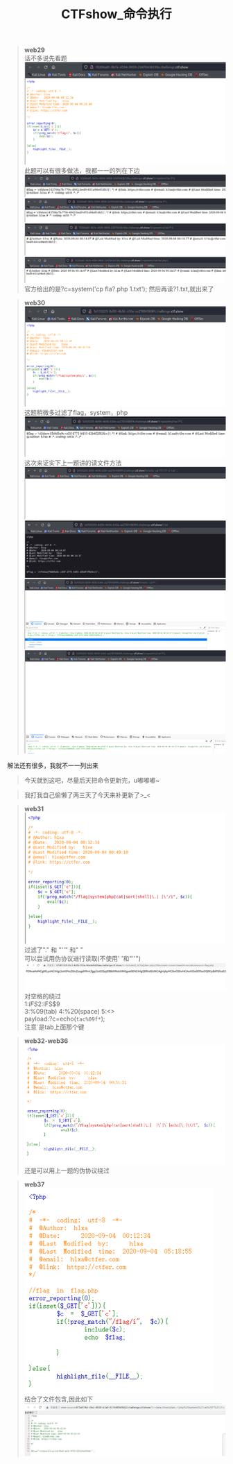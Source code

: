 ﻿---
layout: post
title: CTFshow_命令执行
---    
>**web29**  
话不多说先看题  
![29](/assets/images/29.png)  
此题可以有很多做法，我都一一的列在下边   
![29](/assets/images/2901.png)   
![29](/assets/images/2902.png)   
![29](/assets/images/2903.png)   
![29](/assets/images/2904.png)   
官方给出的是?c=system('cp fla?.php 1.txt');
然后再读?1.txt,就出来了 

>**web30**  
![30](/assets/images/30.png)   
这题稍微多过滤了flag，system，php       
![30](/assets/images/3001.png) 
这次来证实下上一题讲的读文件方法  
![30](/assets/images/3002.png)   
![30](/assets/images/30022.png)   
![30](/assets/images/3003.png)   
![30](/assets/images/3004.png)   

解法还有很多，我就不一一列出来     
>今天就到这吧，尽量后天把命令更新完，u嘟嘟嘟~

>我打我自己偷懒了两三天了今天来补更新了>_<    

>**web31**
![31](/assets/images/imgshow/3100.png)   
过滤了"." 和 "''" 和" "       
可以尝试用伪协议进行读取(不使用' '和"''")
![31](/assets/images/imgshow/3101.png)  
对空格的绕过   
1:${IFS}   
2:$IFS$9    
3:%09(tab)
4:%20(space)
5:<>   
payload:?c=echo(`tac%09f*`);    
注意`是tab上面那个键     
      
>**web32-web36**   
![32](/assets/images/imgshow/3200.png)    
还是可以用上一题的伪协议绕过    
     
>**web37**
![37](/assets/images/imgshow/3700.png)   
结合了文件包含,因此如下
![37](/assets/images/imgshow/3701.png)  
